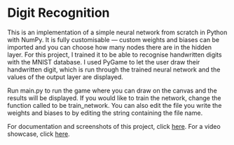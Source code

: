 # Digit Recognition

This is an implementation of a simple neural network from scratch in Python with NumPy. It is fully customisable — custom weights and biases can be imported and you can choose how many nodes there are in the hidden layer.
For this project, I trained it to be able to recognise handwritten digits with the MNIST database. I used PyGame to let the user draw their handwritten digit, which is run through the trained neural network and the values of the output layer are displayed.

Run main.py to run the game where you can draw on the canvas and the results will be displayed.
If you would like to train the network, change the function called to be train_network. You can also edit the file you write the weights and biases to by editing the string containing the file name.

For documentation and screenshots of this project, click [here](https://jamesywu.notion.site/Digit-Recognition-a55f1887d0f14154b3caf80fda85a538?pvs=4). For a video showcase, click [here](https://drive.google.com/file/d/19MLucDkUxYMcJegSRf6o596H8MZ0jI7l/view?usp=sharing).

